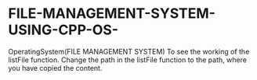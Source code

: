 # FILE-MANAGEMENT-SYSTEM-USING-CPP-OS-
OperatingSystem(FILE MANAGEMENT SYSTEM)
To see the working of the listFile function. Change the path in the listFile function to the path, where you have copied the content.
